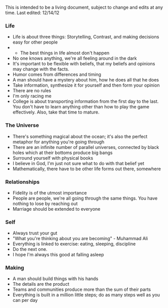This is intended to be a living document, subject to change and edits at any time.
Last edited: 12/14/12

### Life
* Life is about three things: Storytelling, Contrast, and making decisions easy for other people
* * The best things in life almost don't happen
* No one knows anything, we're all feeling around in the dark
* It's important to be flexible with beliefs, that my beliefs and opinions may change with the facts.
* Humor comes from differences and timing
* A man should have a mystery about him, how he does all that he does
* Take information, synthesize it for yourself and then form your opinion
* There are no rules
* I'm only racing me
* College is about transporting information from the first day to the last. You don't have to learn anything other than how to play the game effectively. Also, take that time to mature.


### The Universe
* There's something magical about the ocean; it's also the perfect metaphor for anything you're going through
* There are an infinite number of parallel universes, connected by black holes which at their bottoms produce big bangs
* Surround yourself with physical books
* I believe in God, I'm just not sure what to do with that belief yet
* Mathematically, there have to be other life forms out there, somewhere


### Relationships
* Fidelity is of the utmost importance
* People are people, we're all going through the same things. You have nothing to lose by reaching out
* Marriage should be extended to everyone


### Self
* Always trust your gut
* "What you're thinking about you are becoming" - Muhammad Ali
* Everything is linked to exercise: eating, sleeping, discipline
* Do the next one.
* I hope I'm always this good at falling asleep


### Making
* A man should build things with his hands
* The details are the product
* Teams and communities produce more than the sum of their parts
* Everything is built in a million little steps; do as many steps well as you can per day
